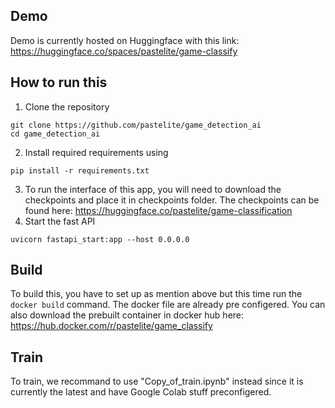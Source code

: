 ## Demo
Demo is currently hosted on Huggingface with this link: https://huggingface.co/spaces/pastelite/game-classify
## How to run this
1. Clone the repository
```
git clone https://github.com/pastelite/game_detection_ai
cd game_detection_ai
```
2. Install required requirements using
```
pip install -r requirements.txt
```
3. To run the interface of this app, you will need to download the checkpoints and place it in checkpoints folder. The checkpoints can be found here: https://huggingface.co/pastelite/game-classification
4. Start the fast API
```
uvicorn fastapi_start:app --host 0.0.0.0
```

## Build
To build this, you have to set up as mention above but this time run the ``docker build`` command. The docker file are already pre configered. You can also download the prebuilt container in docker hub here: https://hub.docker.com/r/pastelite/game_classify

## Train
To train, we recommand to use "Copy_of_train.ipynb" instead since it is currently the latest and have Google Colab stuff preconfigered.

